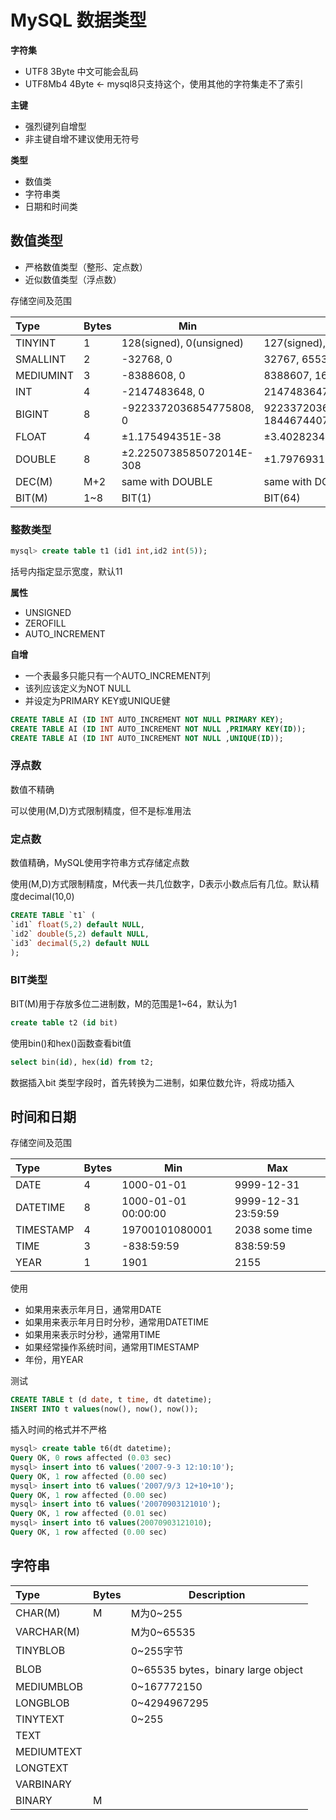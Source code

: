 # MySQL 数据类型

**字符集**
- UTF8		3Byte	中文可能会乱码
- UTF8Mb4		4Byte	<- mysql8只支持这个，使用其他的字符集走不了索引

**主键**
- 强烈键列自增型
- 非主键自增不建议使用无符号

**类型**
- 数值类
- 字符串类
- 日期和时间类

## 数值类型

- 严格数值类型（整形、定点数）
- 近似数值类型（浮点数）

存储空间及范围

| Type      | Bytes | Min                      | Max                                       |
|:--------- |:----- | ------------------------ | ----------------------------------------- |
| TINYINT   | 1     | 128(signed), 0(unsigned) | 127(signed), 255(unsigned)                |
| SMALLINT  | 2     | -32768, 0                | 32767, 65535                              |
| MEDIUMINT | 3     | -8388608, 0              | 8388607, 1677215                          |
| INT       | 4     | -2147483648, 0           | 2147483647, 4294967295                    |
| BIGINT    | 8     | -9223372036854775808, 0  | 9223372036854775807, 18446744073709551615 |
| FLOAT     | 4     | ±1.175494351E-38         | ±3.402823466E+38                          |
| DOUBLE    | 8     | ±2.2250738585072014E-308 | ±1.7976931348623157E+308                  |
| DEC(M)    | M+2   | same with DOUBLE         | same with DOUBLE                          |
| BIT(M)    | 1~8   | BIT(1)                   | BIT(64)                                   |

### 整数类型

```sql
mysql> create table t1 (id1 int,id2 int(5));
```

括号内指定显示宽度，默认11

**属性**

- UNSIGNED
- ZEROFILL
- AUTO_INCREMENT

**自增**

- 一个表最多只能只有一个AUTO_INCREMENT列
- 该列应该定义为NOT NULL
- 并设定为PRIMARY KEY或UNIQUE健

```sql
CREATE TABLE AI (ID INT AUTO_INCREMENT NOT NULL PRIMARY KEY);
CREATE TABLE AI (ID INT AUTO_INCREMENT NOT NULL ,PRIMARY KEY(ID));
CREATE TABLE AI (ID INT AUTO_INCREMENT NOT NULL ,UNIQUE(ID));
```

### 浮点数

数值不精确

可以使用(M,D)方式限制精度，但不是标准用法

### 定点数

数值精确，MySQL使用字符串方式存储定点数

使用(M,D)方式限制精度，M代表一共几位数字，D表示小数点后有几位。默认精度decimal(10,0)

```sql
CREATE TABLE `t1` (
`id1` float(5,2) default NULL,
`id2` double(5,2) default NULL,
`id3` decimal(5,2) default NULL
);
```

### BIT类型

BIT(M)用于存放多位二进制数，M的范围是1~64，默认为1

```sql
create table t2 (id bit)
```

使用bin()和hex()函数查看bit值

```sql
select bin(id), hex(id) from t2;
```

数据插入bit 类型字段时，首先转换为二进制，如果位数允许，将成功插入

## 时间和日期

存储空间及范围

| Type      | Bytes | Min                 | Max                 |
|:--------- |:----- | ------------------- | ------------------- |
| DATE      | 4     | 1000-01-01          | 9999-12-31          |
| DATETIME  | 8     | 1000-01-01 00:00:00 | 9999-12-31 23:59:59 |
| TIMESTAMP | 4     | 19700101080001      | 2038 some time      |
| TIME      | 3     | -838:59:59          | 838:59:59           |
| YEAR      | 1     | 1901                | 2155                |

使用

- 如果用来表示年月日，通常用DATE
- 如果用来表示年月日时分秒，通常用DATETIME
- 如果用来表示时分秒，通常用TIME
- 如果经常操作系统时间，通常用TIMESTAMP
- 年份，用YEAR

测试

```sql
CREATE TABLE t (d date, t time, dt datetime);
INSERT INTO t values(now(), now(), now());
```

插入时间的格式并不严格

```sql
mysql> create table t6(dt datetime);
Query OK, 0 rows affected (0.03 sec)
mysql> insert into t6 values('2007-9-3 12:10:10');
Query OK, 1 row affected (0.00 sec)
mysql> insert into t6 values('2007/9/3 12+10+10');
Query OK, 1 row affected (0.00 sec)
mysql> insert into t6 values('20070903121010');
Query OK, 1 row affected (0.01 sec)
mysql> insert into t6 values(20070903121010);
Query OK, 1 row affected (0.00 sec)
```

## 字符串

| Type       | Bytes | Description                        |
|:---------- |:----- | ---------------------------------- |
| CHAR(M)    | M     | M为0~255                           |
| VARCHAR(M) |       | M为0~65535                         |
| TINYBLOB   |       | 0~255字节                          |
| BLOB       |       | 0~65535 bytes，binary large object |
| MEDIUMBLOB |       | 0~167772150                        |
| LONGBLOB   |       | 0~4294967295                       |
| TINYTEXT   |       | 0~255                              |
| TEXT       |       |                                    |
| MEDIUMTEXT |       |                                    |
| LONGTEXT   |       |                                    |
| VARBINARY  |       |                                    |
| BINARY     | M     |                                    |
